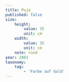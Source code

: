 ```yaml
---
title: Puja
published: false
size:
    height:
        value: 35
        unit: cm
    width:
        value: 35
        unit: cm
    note: rund
year: 2001
taxonomy:
    tag:
        - 'Farbe auf Gold'
---
```

